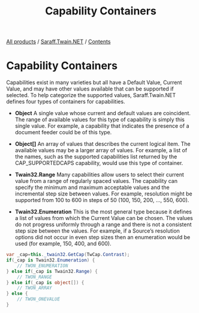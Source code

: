 ﻿---
layout: default
title: Capability Containers
---
[All products](../../) / [Saraff.Twain.NET](../) / [Contents](./index.md)
# Capability Containers
Capabilities exist in many varieties but all have a Default Value, Current Value, and may have other values available that can be supported if selected. To help categorize the supported values, Saraff.Twain.NET defines four types of containers for capabilities.

* **Object**
A single value whose current and default values are coincident. The range of available values for this type of capability is simply this single value. For example, a capability that indicates the presence of a document
feeder could be of this type.

* **Object[]**
An array of values that describes the current logical item. The available values may be a larger array of
values. For example, a list of the names, such as the supported capabilities list returned by the
CAP_SUPPORTEDCAPS capability, would use this type of container.

* **Twain32.Range**
Many capabilities allow users to select their current value from a range of regularly spaced values. The
capability can specify the minimum and maximum acceptable values and the incremental step size between values. For example, resolution might be supported from 100 to 600 in steps of 50 (100, 150, 200, ..., 550, 600).

* **Twain32.Enumeration**
This is the most general type because it defines a list of values from which the Current Value can be chosen. The values do not progress uniformly through a range and there is not a consistent step size between the values. For example, if a Source’s resolution options did not occur in even step sizes then an enumeration would be used (for example, 150, 400, and 600).

```c#
var _cap=this._twain32.GetCap(TwCap.Contrast);
if(_cap is Twain32.Enumeration) {
    // TWON_ENUMERATION
} else if(_cap is Twain32.Range) {
    // TWON_RANGE
} else if(_cap is object[]) {
    // TWON_ARRAY
} else {
    // TWON_ONEVALUE
}
```
